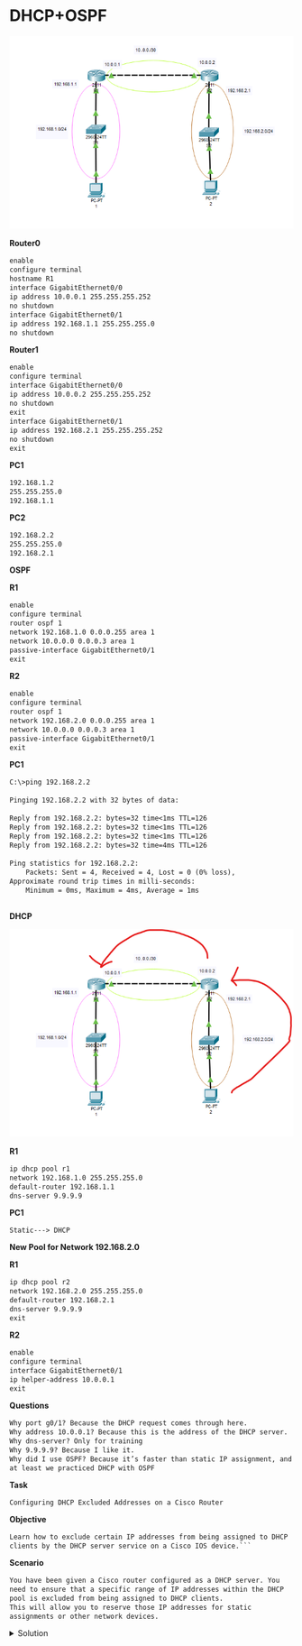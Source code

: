 # DHCP+OSPF


![DHCP](images/DHCP_OSPF.png)

**Router0**


```
enable
configure terminal
hostname R1
interface GigabitEthernet0/0
ip address 10.0.0.1 255.255.255.252
no shutdown 
interface GigabitEthernet0/1
ip address 192.168.1.1 255.255.255.0
no shutdown
```

**Router1**

```
enable
configure terminal
interface GigabitEthernet0/0
ip address 10.0.0.2 255.255.255.252
no shutdown
exit
interface GigabitEthernet0/1
ip address 192.168.2.1 255.255.255.252
no shutdown
exit
```

**PC1**
```
192.168.1.2
255.255.255.0
192.168.1.1
```

**PC2**
```
192.168.2.2
255.255.255.0
192.168.2.1
```

**OSPF**

**R1**
```
enable
configure terminal
router ospf 1
network 192.168.1.0 0.0.0.255 area 1
network 10.0.0.0 0.0.0.3 area 1
passive-interface GigabitEthernet0/1
exit
```

**R2**
```
enable
configure terminal
router ospf 1
network 192.168.2.0 0.0.0.255 area 1
network 10.0.0.0 0.0.0.3 area 1
passive-interface GigabitEthernet0/1
exit
```

**PC1**
```
C:\>ping 192.168.2.2

Pinging 192.168.2.2 with 32 bytes of data:

Reply from 192.168.2.2: bytes=32 time<1ms TTL=126
Reply from 192.168.2.2: bytes=32 time<1ms TTL=126
Reply from 192.168.2.2: bytes=32 time<1ms TTL=126
Reply from 192.168.2.2: bytes=32 time=4ms TTL=126

Ping statistics for 192.168.2.2:
    Packets: Sent = 4, Received = 4, Lost = 0 (0% loss),
Approximate round trip times in milli-seconds:
    Minimum = 0ms, Maximum = 4ms, Average = 1ms
    
```

**DHCP**

![DHCP](images/DHCP_OSPF_1.png)

**R1**
```
ip dhcp pool r1
network 192.168.1.0 255.255.255.0
default-router 192.168.1.1
dns-server 9.9.9.9
```

**PC1**
```
Static---> DHCP
```

**New Pool for Network 192.168.2.0**

**R1**
```
ip dhcp pool r2
network 192.168.2.0 255.255.255.0
default-router 192.168.2.1
dns-server 9.9.9.9
exit
```

**R2**
```
enable
configure terminal
interface GigabitEthernet0/1
ip helper-address 10.0.0.1
exit
```

**Questions**

```
Why port g0/1? Because the DHCP request comes through here.
Why address 10.0.0.1? Because this is the address of the DHCP server.
Why dns-server? Only for training
Why 9.9.9.9? Because I like it.
Why did I use OSPF? Because it’s faster than static IP assignment, and at least we practiced DHCP with OSPF
```

**Task**
```
Configuring DHCP Excluded Addresses on a Cisco Router
```

**Objective**
```
Learn how to exclude certain IP addresses from being assigned to DHCP clients by the DHCP server service on a Cisco IOS device.```
```
**Scenario**
```
You have been given a Cisco router configured as a DHCP server. You need to ensure that a specific range of IP addresses within the DHCP pool is excluded from being assigned to DHCP clients.
This will allow you to reserve those IP addresses for static assignments or other network devices.

```




<details>
<summary>Solution</summary>
    
**R1**

```
ip dhcp excluded-address 192.168.1.2 192.168.1.100
ip dhcp excluded-address 192.168.2.2 192.168.2.100
```

**PC1-PC2**

```
DHCP-->Static--->DHCP
```
</details>




